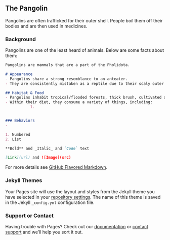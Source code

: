 ## The Pangolin

Pangolins are often trafficked for their outer shell. People boil them off their bodies and are then used in medicines. 

### Background

Pangolins are one of the least heard of animals. Below are some facts about them: 

```markdown
Pangolins are mammals that are a part of the Pholidota. 

# Appearance
- Pangolins share a strong resemblance to an anteater. 
- They are consistently mistaken as a reptile due to their scaly outer shell.

## Habitat & Food 
- Pangolins inhabit tropical/flooded forests, thick brush, cultivated areas, and savanna grasslands.
- Within their diet, they consume a variety of things, including: 
           1. 


### Behaviors 
- 

1. Numbered
2. List

**Bold** and _Italic_ and `Code` text

[Link](url) and ![Image](src)
```

For more details see [GitHub Flavored Markdown](https://guides.github.com/features/mastering-markdown/).

### Jekyll Themes

Your Pages site will use the layout and styles from the Jekyll theme you have selected in your [repository settings](https://github.com/oliviakim7/byeol/settings/pages). The name of this theme is saved in the Jekyll `_config.yml` configuration file.

### Support or Contact

Having trouble with Pages? Check out our [documentation](https://docs.github.com/categories/github-pages-basics/) or [contact support](https://support.github.com/contact) and we’ll help you sort it out.





